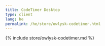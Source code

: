 ```yaml
---
title: CodeTimer Desktop
type: client
lang: he
permalink: /he/store/owlysk-codetimer.html
---
```


{% include store/owlysk-codetimer.md %}
 
